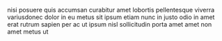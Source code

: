 nisi posuere quis accumsan curabitur amet lobortis pellentesque viverra
variusdonec dolor in eu metus sit ipsum etiam nunc in justo odio in amet erat
rutrum sapien per ac ut ipsum nisl sollicitudin porta amet amet non amet metus
ut